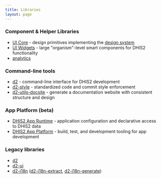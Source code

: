```yaml
---
title: Libraries
layout: page
---
```


<article>
    <h3>Component & Helper Libraries</h3>
    <ul>
        <li><a href="https://ui-core.dhis2.nu">UI Core</a> - design primitives implementing the <a href="https://github.com/dhis2/design-system">design system</a></li>
        <li><a href="https://ui-widgets.dhis2.nu">UI Widgets</a> - large "organism"-level smart components for DHIS2 functionality</li>
        <li><a href="https://github.com/dhis2/analytics">analytics</a></li>
    </ul>
    <h3>Command-line tools</h3>
    <ul>
        <li><a href="https://github.com/dhis2/cli">d2</a> - command-line interface for DHIS2 development</li>
        <li><a href="https://github.com/dhis2/cli-style">d2-style</a> - standardized code and commit style enforcement</li>
        <li><a href="https://cli-utils-docsite.dhis2.org">d2-utils-docsite</a> - generate a documentation website with consistent structure and design</li>
    </ul>
    <h3>App Platform (beta)</h3>
    <ul>
        <li><a href="https://runtime.dhis2.nu">DHIS2 App Runtime</a> - application configuration and declarative access to DHIS2 data</li>
        <li><a href="https://platform.dhis2.nu">DHIS2 App Platform</a> - build, test, and development tooling for app development</li>
    </ul>
    <h3>Legacy libraries</h3>
    <ul>
        <li><a href="https://github.com/dhis2/d2">d2</a></li>
        <li><a href="https://github.com/dhis2/d2-ui">d2-ui</a></li>
        <li><a href="https://github.com/dhis2/d2-i18n">d2-i18n</a> (<a href="https://github.com/dhis2/d2-i18n-extract">d2-i18n-extract</a>, <a href="https://github.com/dhis2/d2-i18n-generate">d2-i18n-generate</a>)</li>
    </ul>

</article>
